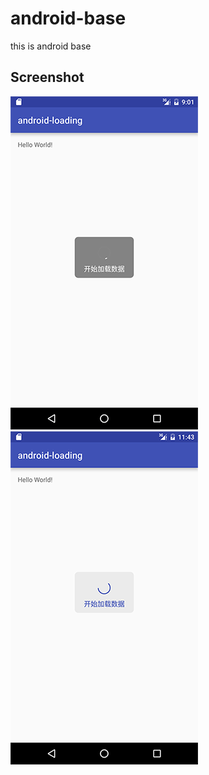 ﻿# android-base
this is android base

## Screenshot
![Screenshot](https://raw.githubusercontent.com/LiangMaYong/android-loading/master/screenshot.png)
![Screenshot](https://raw.githubusercontent.com/LiangMaYong/android-loading/master/screenshot_1.png)
